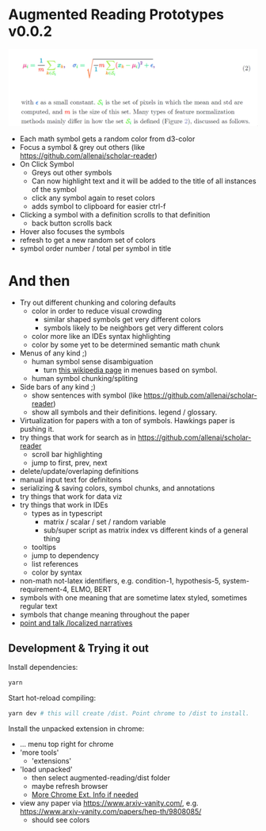 

# Augmented Reading Prototypes v0.0.2
![example interaction](https://github.com/matt-erhart/augmented-reading/blob/master/link_title_focus.gif "example interaction")
- Each math symbol gets a random color from d3-color
- Focus a symbol & grey out others (like https://github.com/allenai/scholar-reader)
- On Click Symbol
  - Greys out other symbols
  - Can now highlight text and it will be added to the title of all instances of the symbol
  - click any symbol again to reset colors
  - adds symbol to clipboard for easier ctrl-f 
- Clicking a symbol with a definition scrolls to that definition 
  - back button scrolls back 
- Hover also focuses the symbols
- refresh to get a new random set of colors
- symbol order number / total per symbol in title

# And then
- Try out different chunking and coloring defaults
  - color in order to reduce visual crowding
    - similar shaped symbols get very different colors
    - symbols likely to be neighbors get very different colors
  - color more like an IDEs syntax highlighting
  - color by some yet to be determined semantic math chunk 
- Menus of any kind ;)
  - human symbol sense disambiguation
    - turn [this wikipedia page](https://en.wikipedia.org/wiki/List_of_mathematical_symbols) in menues based on symbol. 
  - human symbol chunking/spliting
- Side bars of any kind ;)
  - show sentences with symbol (like https://github.com/allenai/scholar-reader)
  - show all symbols and their definitions. legend / glossary. 
- Virtualization for papers with a ton of symbols. Hawkings paper is pushing it. 
- try things that work for search as in https://github.com/allenai/scholar-reader
  - scroll bar highlighting
  - jump to first, prev, next
- delete/update/overlaping definitions
- manual input text for definitons  
- serializing & saving colors, symbol chunks, and annotations
- try things that work for data viz
- try things that work in IDEs
  - types as in typescript
    - matrix / scalar / set / random variable
    - sub/super script as matrix index vs different kinds of a general thing
  - tooltips
  - jump to dependency
  - list references
  - color by syntax
- non-math not-latex identifiers, e.g. condition-1, hypothesis-5, system-requirement-4, ELMO, BERT
- symbols with one meaning that are sometime latex styled, sometimes regular text
- symbols that change meaning throughout the paper
- [point and talk /localized narratives](https://ai.googleblog.com/2020/02/open-images-v6-now-featuring-localized.html)

## Development & Trying it out
Install dependencies:
```bash
yarn
```
Start hot-reload compiling:
```bash
yarn dev # this will create /dist. Point chrome to /dist to install. 
```
Install the unpacked extension in chrome:
- ... menu top right for chrome
- 'more tools'
  - 'extensions'
- 'load unpacked'
  - then select augmented-reading/dist folder
  - maybe refresh browser
  - [More Chrome Ext. Info if needed](https://developer.chrome.com/extensions/getstarted)
- view any paper via https://www.arxiv-vanity.com/, e.g. https://www.arxiv-vanity.com/papers/hep-th/9808085/
  - should see colors 
